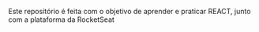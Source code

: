 Este repositório é feita com o objetivo de aprender e praticar REACT, junto com a plataforma da RocketSeat
